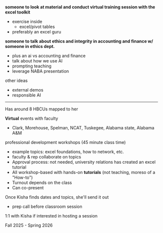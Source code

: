 

**someone to look at material and conduct virtual training session with the excel toolkit**
- exercise inside
	- excel/pivot tables
- preferably an excel guru


**someone to talk about ethics and integrity in accounting and finance w/ someone in ethics dept.**
- plus an ai vs accounting and finance
- talk about how we use AI
- prompting teaching
- leverage NABA presentation

other ideas
- external demos
- responsible AI


-----
Has around 8 HBCUs mapped to her

**Virtual** events with faculty
- Clark, Morehouse, Spelman, NCAT, Tuskegee, Alabama state, Alabama A&M

professional development workshops (45 minute class time)
- example topics: excel foundations, how to network, etc.
- faculty & rep collaborate on topics
- Approval process: not needed, university relations has created an excel tutorial
- All workshop-based with hands-on **tutorials** (not teaching, moreso of a "How-to")
- Turnout depends on the class
- Can co-present

Once Kisha finds dates and topics, she'll send it out
- prep call before classroom session

1:1 with Kisha if interested in hosting a session

Fall 2025 - Spring 2026